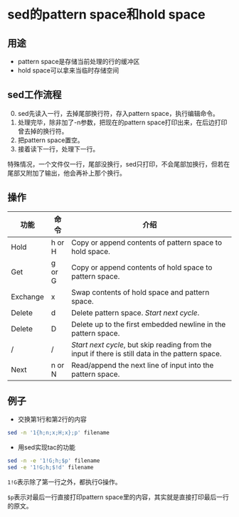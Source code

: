# sed的pattern space和hold space

## 用途

* pattern space是存储当前处理的行的缓冲区
* hold space可以拿来当临时存储空间

## sed工作流程

0. sed先读入一行，去掉尾部换行符，存入pattern space，执行编辑命令。
0. 处理完毕，除非加了-n参数，把现在的pattern space打印出来，在后边打印曾去掉的换行符。
0. 把pattern space置空。
0. 接着读下一行，处理下一行。

特殊情况，一个文件仅一行，尾部没换行，sed只打印，不会尾部加换行，但若在尾部又附加了输出，他会再补上那个换行。

## 操作

| 功能     | 命令   | 介绍                                                                                             |
|----------|--------|--------------------------------------------------------------------------------------------------|
| Hold     | h or H | Copy or append contents of pattern space to hold space.                                          |
| Get      | g or G | Copy or append contents of hold space to pattern space.                                          |
| Exchange | x      | Swap contents of hold space and pattern space.                                                   |
| Delete   | d      | Delete pattern space.  *Start next cycle*.                                                       |
| Delete   | D      | Delete  up  to  the  first  embedded newline in the pattern space.                               |
| \/       | \/     | *Start next cycle*, but skip reading from the input if there is still data in the pattern space. |
| Next     | n or N | Read/append the next line of input into the pattern space.                                       |

## 例子

* 交换第1行和第2行的内容

```sh
sed -n '1{h;n;x;H;x};p' filename
```

* 用sed实现tac的功能

```sh
sed -n -e '1!G;h;$p' filename
sed -e '1!G;h;$!d' filename
```

`1!G`表示除了第一行之外，都执行G操作。

`$p`表示对最后一行直接打印pattern space里的内容，其实就是直接打印最后一行的原文。


